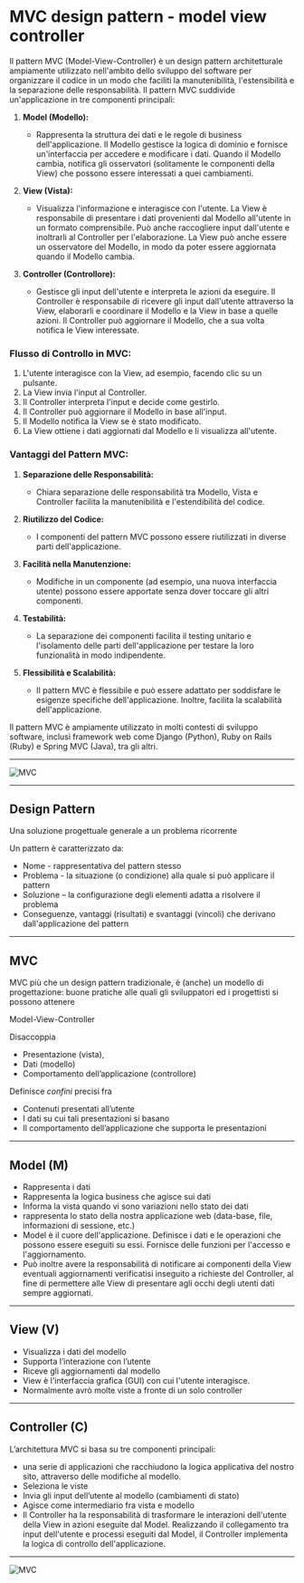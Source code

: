 # MVC design pattern - model view controller

Il pattern MVC (Model-View-Controller) è un design pattern architetturale ampiamente utilizzato nell'ambito dello sviluppo del software per organizzare il codice in un modo che faciliti la manutenibilità, l'estensibilità e la separazione delle responsabilità. Il pattern MVC suddivide un'applicazione in tre componenti principali:

1. **Model (Modello):**
   - Rappresenta la struttura dei dati e le regole di business dell'applicazione. Il Modello gestisce la logica di dominio e fornisce un'interfaccia per accedere e modificare i dati. Quando il Modello cambia, notifica gli osservatori (solitamente le componenti della View) che possono essere interessati a quei cambiamenti.

2. **View (Vista):**
   - Visualizza l'informazione e interagisce con l'utente. La View è responsabile di presentare i dati provenienti dal Modello all'utente in un formato comprensibile. Può anche raccogliere input dall'utente e inoltrarli al Controller per l'elaborazione. La View può anche essere un osservatore del Modello, in modo da poter essere aggiornata quando il Modello cambia.

3. **Controller (Controllore):**
   - Gestisce gli input dell'utente e interpreta le azioni da eseguire. Il Controller è responsabile di ricevere gli input dall'utente attraverso la View, elaborarli e coordinare il Modello e la View in base a quelle azioni. Il Controller può aggiornare il Modello, che a sua volta notifica le View interessate.

### Flusso di Controllo in MVC:

1. L'utente interagisce con la View, ad esempio, facendo clic su un pulsante.
2. La View invia l'input al Controller.
3. Il Controller interpreta l'input e decide come gestirlo.
4. Il Controller può aggiornare il Modello in base all'input.
5. Il Modello notifica la View se è stato modificato.
6. La View ottiene i dati aggiornati dal Modello e li visualizza all'utente.

### Vantaggi del Pattern MVC:

1. **Separazione delle Responsabilità:**
   - Chiara separazione delle responsabilità tra Modello, Vista e Controller facilita la manutenibilità e l'estendibilità del codice.

2. **Riutilizzo del Codice:**
   - I componenti del pattern MVC possono essere riutilizzati in diverse parti dell'applicazione.

3. **Facilità nella Manutenzione:**
   - Modifiche in un componente (ad esempio, una nuova interfaccia utente) possono essere apportate senza dover toccare gli altri componenti.

4. **Testabilità:**
   - La separazione dei componenti facilita il testing unitario e l'isolamento delle parti dell'applicazione per testare la loro funzionalità in modo indipendente.

5. **Flessibilità e Scalabilità:**
   - Il pattern MVC è flessibile e può essere adattato per soddisfare le esigenze specifiche dell'applicazione. Inoltre, facilita la scalabilità dell'applicazione.

Il pattern MVC è ampiamente utilizzato in molti contesti di sviluppo software, inclusi framework web come Django (Python), Ruby on Rails (Ruby) e Spring MVC (Java), tra gli altri.

---

![MVC](https://raw.githubusercontent.com/maboglia/CorsoJava/master/appunti/img/mvc_pattern_uml_diagram.jpeg)

---

## Design Pattern

Una soluzione progettuale generale a un problema ricorrente

Un pattern è caratterizzato da:

* Nome - rappresentativa del pattern stesso
* Problema - la situazione (o condizione) alla quale si può applicare il pattern
* Soluzione – la configurazione degli elementi adatta a risolvere il problema
* Conseguenze, vantaggi (risultati) e svantaggi (vincoli) che derivano dall'applicazione del pattern

---

## MVC

MVC più che un design pattern tradizionale, è (anche) un modello di
progettazione: buone pratiche alle quali gli sviluppatori ed i progettisti si possono attenere

Model-View-Controller

Disaccoppia

* Presentazione (vista),
* Dati (modello)
* Comportamento dell’applicazione (controllore)

Definisce _confini_ precisi fra

* Contenuti presentati all’utente
* I dati su cui tali presentazioni si basano
* Il comportamento dell’applicazione che supporta le presentazioni

---

## Model (M)

* Rappresenta i dati
* Rappresenta la logica business che agisce sui dati
* Informa la vista quando vi sono variazioni nello stato dei dati
* rappresenta lo stato della nostra applicazione web (data-base, file, informazioni di sessione, etc.)
* Model è il cuore dell'applicazione. Definisce i dati e le operazioni che possono essere eseguiti su essi. Fornisce delle funzioni per l'accesso e l'aggiornamento.
* Può inoltre avere la responsabilità di notificare ai componenti della View eventuali aggiornamenti verificatisi inseguito a richieste del Controller, al fine di permettere alle View di presentare agli occhi degli utenti dati sempre aggiornati.

---

## View (V)

* Visualizza i dati del modello
* Supporta l’interazione con l’utente
* Riceve gli aggiornamenti dal modello
* View è l'interfaccia grafica (GUI) con cui l'utente interagisce.
* Normalmente avrò molte viste a fronte di un solo controller

---

## Controller (C)

L’architettura MVC si basa su tre componenti principali:

* una serie di applicazioni che racchiudono la logica applicativa del nostro sito, attraverso delle modifiche al modello.
* Seleziona le viste
* Invia gli input dell’utente al modello (cambiamenti di stato)
* Agisce come intermediario fra vista e modello
* Il Controller ha la responsabilità di trasformare le interazioni dell'utente della View in azioni eseguite dal Model. Realizzando il collegamento tra input dell'utente e processi eseguiti dal Model, il Controller implementa la logica di controllo dell'applicazione.

---

![MVC](https://raw.githubusercontent.com/maboglia/CorsoJava/master/appunti/img/mvc_schema.jpg)

